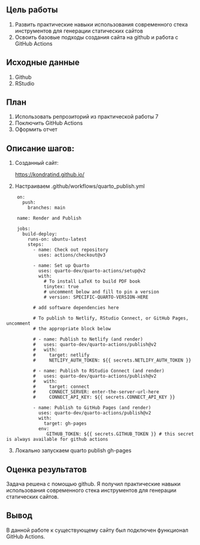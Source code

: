 
## Цель работы

1.  Развить практические навыки использования современного стека инструментов для генерации статических сайтов
2.  Освоить базовые подходы создания сайта на github и работа с GitHub Actions

## Исходные данные

1.  Github
2.  RStudio

## План

1.  Использовать репрозиторий из практической работы 7
2.  Поключить GitHub Actions
3.  Оформить отчет

## Описание шагов:

1.  Созданный сайт:

    https://kondratind.github.io/

2.  Настраиваем .github/workflows/quarto_publish.yml
```
    on:
      push:
        branches: main

    name: Render and Publish

    jobs:
      build-deploy:
        runs-on: ubuntu-latest
        steps:
          - name: Check out repository
            uses: actions/checkout@v3
            
          - name: Set up Quarto
            uses: quarto-dev/quarto-actions/setup@v2
            with:
              # To install LaTeX to build PDF book 
              tinytex: true 
              # uncomment below and fill to pin a version
              # version: SPECIFIC-QUARTO-VERSION-HERE
          
          # add software dependencies here

          # To publish to Netlify, RStudio Connect, or GitHub Pages, uncomment
          # the appropriate block below
          
          # - name: Publish to Netlify (and render)
          #   uses: quarto-dev/quarto-actions/publish@v2
          #   with:
          #     target: netlify
          #     NETLIFY_AUTH_TOKEN: ${{ secrets.NETLIFY_AUTH_TOKEN }}
            
          # - name: Publish to RStudio Connect (and render)
          #   uses: quarto-dev/quarto-actions/publish@v2
          #   with:
          #     target: connect
          #     CONNECT_SERVER: enter-the-server-url-here
          #     CONNECT_API_KEY: ${{ secrets.CONNECT_API_KEY }} 

          - name: Publish to GitHub Pages (and render)
            uses: quarto-dev/quarto-actions/publish@v2
            with:
              target: gh-pages
            env:
               GITHUB_TOKEN: ${{ secrets.GITHUB_TOKEN }} # this secret is always available for github actions
```

3.  Локально запускаем quarto publish gh-pages

## Оценка результатов

Задача решена с помощью github. Я получил практические навыки использования современного стека инструментов для генерации статических сайтов.

## Вывод

В данной работе к существующему сайту был подключен функционал GitHub Actions.

